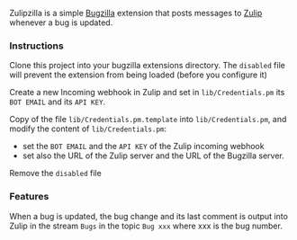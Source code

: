 Zulipzilla is a simple [Bugzilla](https://www.bugzilla.org/) extension that posts messages to [Zulip](https://zulipchat.com/) whenever a bug is updated.


### Instructions

Clone this project into your bugzilla extensions directory. The `disabled` file will prevent the extension from being loaded (before you configure it)

Create a new Incoming webhook in Zulip and set in `lib/Credentials.pm` its `BOT EMAIL` and its `API KEY`.

Copy of the file `lib/Credentials.pm.template` into `lib/Credentials.pm`, and modify the content of `lib/Credentials.pm`:
- set the `BOT EMAIL` and the `API KEY` of the Zulip incoming webhook
- set also the URL of the Zulip server and the URL of the Bugzilla server.

Remove the `disabled` file


### Features

When a bug is updated, the bug change and its last comment is output into Zulip in the stream `Bugs` in the topic `Bug xxx` where xxx is the bug number.
